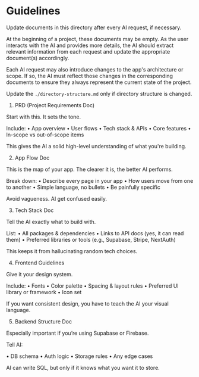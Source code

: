 # Guidelines

Update documents in this directory after every AI request, if necessary.

At the beginning of a project, these documents may be empty. As the user interacts with the AI and provides more details, the AI should extract relevant information from each request and update the appropriate document(s) accordingly.

Each AI request may also introduce changes to the app's architecture or scope. If so, the AI must reflect those changes in the corresponding documents to ensure they always represent the current state of the project.

Update the `./directory-structure.md` only if directory structure is changed.

1. PRD (Project Requirements Doc)

Start with this. It sets the tone.

Include:
• App overview
• User flows
• Tech stack & APIs
• Core features
• In-scope vs out-of-scope items

This gives the AI a solid high-level understanding of what you're building.

2. App Flow Doc

This is the map of your app. The clearer it is, the better AI performs.

Break down:
• Describe every page in your app
• How users move from one to another
• Simple language, no bullets
• Be painfully specific

Avoid vagueness. AI get confused easily.

3. Tech Stack Doc

Tell the AI exactly what to build with.

List:
• All packages & dependencies
• Links to API docs (yes, it can read them)
• Preferred libraries or tools (e.g., Supabase, Stripe, NextAuth)

This keeps it from hallucinating random tech choices.

4. Frontend Guidelines

Give it your design system.

Include:
• Fonts
• Color palette
• Spacing & layout rules
• Preferred UI library or framework
• Icon set

If you want consistent design, you have to teach the AI your visual language.

5. Backend Structure Doc

Especially important if you’re using Supabase or Firebase.

Tell AI:

• DB schema
• Auth logic
• Storage rules
• Any edge cases

AI can write SQL, but only if it knows what you want it to store.
